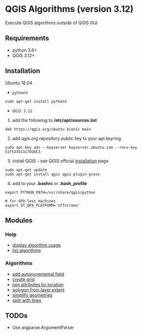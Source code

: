 # QGIS Algorithms (version 3.12)

Execute QGIS algorithms outside of QGIS GUI

## Requirements

- python 3.6+
- QGIS 3.12+

## Installation

Ubuntu 18.04    
- `python3`
```
sudo apt-get install python3
```

- `QGIS 3.12`   
1. add the following to **/etc/apt/sources.list**
```
deb https://qgis.org/ubuntu bionic main
```

2. add qgis.org repository public key to your apt keyring
```
sudo apt-key adv --keyserver keyserver.ubuntu.com --recv-key 51F523511C7028C3
```

3. install QGIS - see QGIS official [installation](https://qgis.org/en/site/forusers/alldownloads.html#debian-ubuntu) page
```
sudo apt-get update
sudo apt-get install qgis qgis-plugin-grass
```

4. add to your **.bashrc** or **.bash_profile**
```
export PYTHON_PATH=/usr/share/qgis/python

# for GPU-less machines
export QT_QPA_PLATFORM='offscreen'
```

## Modules

### Help
- [display algorithm usage](READMEs/display_algorithm_usage.py.md)      
- [list algorithms](READMEs/list_algorithms.py.md)

### Algorithms
- [add autoincremental field](READMEs/add_autoincremental_field.py.md)
- [create grid](READMEs/create_grid.py.md)
- [join attributes by location](READMEs/join_attributes_by_location.py.md)
- [polygon from layer extent](READMEs/polygon_from_layer_extent.py.md)
- [simplify geometries](READMEs/simplify_geometries.py.md)
- [split with lines](READMEs/split_with_lines.py.md)

## TODOs

- Use argparse.ArgumentParser
